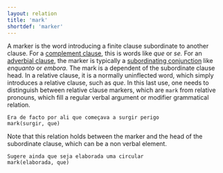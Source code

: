 ```yaml
---
layout: relation
title: 'mark'
shortdef: 'marker'
---
```


A marker is the word introducing a finite clause subordinate to
another clause. For a [complement clause](ccomp), this is words like  _que_
or _se._ For an [adverbial clause](advcl), the marker is typically a
[subordinating conjunction](../pos/SCONJ) like _enquanto_ or _embora._ The mark is a dependent of the
subordinate clause head. In a relative clause, it is a normally uninflected word, which simply introduces a relative clause, such as _que_. In this last use, one needs to distinguish between relative clause markers, which are `mark` from relative pronouns, which fill a regular verbal argument or modifier grammatical relation. 

~~~ sdparse
Era de facto por ali que começava a surgir perigo
mark(surgir, que)
~~~

Note that this relation holds between the marker and the head of the subordinate clause, which can be a non verbal element.

~~~ sdparse
Sugere ainda que seja elaborada uma circular
mark(elaborada, que)
~~~

